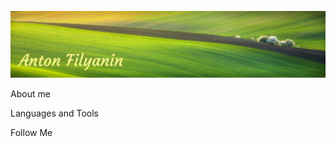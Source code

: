 ![Header](https://github.com/filyanin2003/filyanin2003/blob/main/assets/img.header1.png)

About me

Languages and Tools

Follow Me
